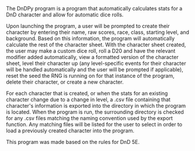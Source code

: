 The DnDPy program is a program that automatically calculates stats for a DnD character and allow for automatic dice rolls.

Upon launching the program, a user will be prompted to create their character by entering their name, raw scores, race, class, starting level, and background.
Based on this information, the program will automatically calculate the rest of the character sheet. With the character sheet created, the user may make a custom dice roll, roll a D20 and have the relevant modifier added automatically, view a formatted version of the character sheet, level their character up (any level-specific events for their character will be handled automatically and the user will be prompted if applicable), reset the seed the RNG is running on for that instance of the program, delete their character, or create a new character.

For each character that is created, or when the stats for an existing character change due to a change in level, a .csv file containing that character's information is exported into the directory in which the program is located. When the program is run, the surrounding directory is checked for any .csv files matching the naming convention used by the export function. Any matching files will be listed for the user to select in order to load a previously created character into the program.

This program was made based on the rules for DnD 5E.
